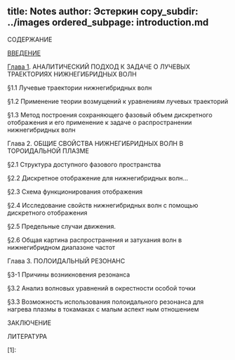title: Notes
author: Эстеркин
copy_subdir: ../images
ordered_subpage: introduction.md
---

СОДЕРЖАНИЕ 

[ВВЕДЕНИЕ](|page|/introduction.html)

[Глава 1](|page|/chapter_01.html).
АНАЛИТИЧЕСКИЙ ПОДХОД К ЗАДАЧЕ О ЛУЧЕВЫХ ТРАЕКТОРИЯХ НИЖНЕГИБРИДНЫХ ВОЛН

§1.1 Лучевые траектории нижнегибридных волн

§1.2 Применение теории возмущений к уравнениям лучевых траекторий	  

§1.3 Метод построения сохраняющего фазовый объем дискретного отображения и его применение к задаче о распространении нижнегибридных волн

Глава 2. ОБЩИЕ СВОЙСТВА НИЖНЕГИБРИДНЫХ ВОЛН В ТОРОИДАЛЬНОЙ ПЛАЗМЕ

§2.1	Структура доступного фазового пространства	

§2.2	Дискретное отображение для нижнегибридных волн... 

§2.3	Схема функционирования отображения	 

§2.4 Исследование свойств нижнегибридных волн с
помощью дискретного отображения	

§2.5	Предельные случаи движения.	   

§2.6 Общая картина распространения и затухания волн
в нижнегибридном диапазоне частот

Глава 3. ПОЛОИДАЛЬНЫЙ РЕЗОНАНС

§3-1 Причины возникновения резонанса

§3.2 Анализ волновых уравнений в окрестности особой точки

§3.3 Возможность использования полоидального резонанса для нагрева плазмы в токамаках с малым аспект
ным отношением	 

ЗАКЛЮЧЕНИЕ	 

ЛИТЕРАТУРА

[1]: 
